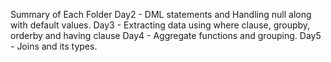 Summary of Each Folder
Day2 - DML statements and Handling null along with default values.
Day3 - Extracting data using where clause, groupby, orderby and having clause
Day4 - Aggregate functions and grouping. 
Day5 - Joins and its types.

